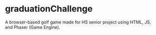 # graduationChallenge
A browser-based golf game made for HS senior project using HTML, JS, and Phaser (Game Engine).
